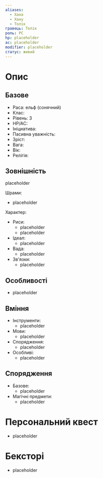 ```yaml
---
aliases:
  - Хана
  - Хану
  - Толік
гравець: Толік
роль: PC
hp: placeholder
ac: placeholder
modifier: placeholder
статус: живий
---
```


# Опис

## Базове

- Раса: ельф (сонячний)
- Клас: 
- Рівень: 3
- HP/AC: 
- Ініциатива:
- Пасивна уважність: 
- Зріст: 
- Вага: 
- Вік: 
- Релігія: 

## Зовнішність

placeholder

Шрами:
- placeholder

Характер:
- Риси:
	- placeholder
	- placeholder
- Ідеал:
	- placeholder
- Вада:
	- placeholder
- Зв'язки:
	- placeholder
## Особливості

- placeholder
## Вміння

- Інструменти:
	- placeholder
- Мови:
	- placeholder
- Спорядження:
	- placeholder
- Особливі:
	- placeholder
## Спорядження

- Базове:
	- placeholder
- Магічні предмети:
	- placeholder

# Персональний квест

- placeholder
# Бексторі

- placeholder
